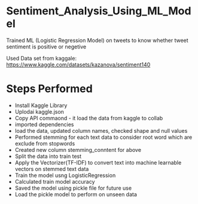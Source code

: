 # Sentiment_Analysis_Using_ML_Model
Trained ML (Logistic Regression Model) on tweets to know whether tweet sentiment is positive or negetive

Used Data set from kaggale: https://www.kaggle.com/datasets/kazanova/sentiment140

# Steps Performed

*   Install Kaggle Library
*   Uplodai kaggle.json
*   Copy API commaond - it load the data from kaggle to collab
*   imported dependencies
*   load the data, updated column names, checked shape and null values
*   Performed stemming for each text data to consider root word which are exclude from stopwords
*   Created new column stemming_conntent for above
*   Split the data into train test
*   Apply the Vectorizer(TF-IDF) to convert text into machine learnable vectors on stemmed text data
*   Train the model usng LogisticRegression
*   Calculated train model accuracy
*   Saved the model using pickle file for future use
*   Load the pickle model to perform on unseen data

